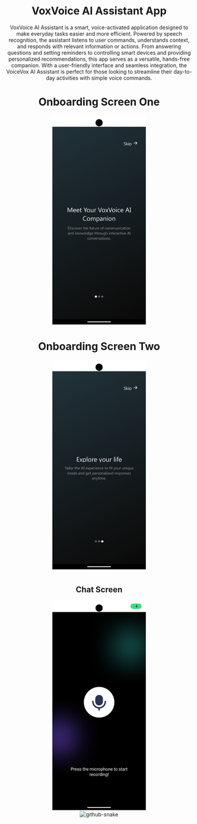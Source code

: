 <div align="center">
<h1>VoxVoice AI Assistant App</h1>
<p>
VoxVoice AI Assistant is a smart, voice-activated application designed to make everyday tasks easier and more efficient. Powered by speech recognition, the assistant listens to user commands, understands context, and responds with relevant information or actions. From answering questions and setting reminders to controlling smart devices and providing personalized recommendations, this app serves as a versatile, hands-free companion.
With a user-friendly interface and seamless integration, the VoiceVox AI Assistant is perfect for those looking to streamline their day-to-day activities with simple voice commands.
</p>

<h1></h1>
<h1></h1>
<h1>Onboarding Screen One</h1>
<img src="onboarding.png" alt="Home Banner" width="50%" />

<h1></h1>
<h1></h1>
<h1>Onboarding Screen Two</h1>
<img src="onboarding3.png" alt="Home Banner" width="50%" />

<h1></h1>
<h1></h1>
<h2>Chat Screen</h2>
<img src="micro.png" alt="signup page" width="50%" />
<div/>

<picture>
  <source media="(prefers-color-scheme: dark)" srcset="https://raw.githubusercontent.com/tobiasmeyhoefer/tobiasmeyhoefer/output/github-snake-dark.svg" />
  <source media="(prefers-color-scheme: light)" srcset="https://raw.githubusercontent.com/tobiasmeyhoefer/tobiasmeyhoefer/output/github-snake.svg" />
  <img alt="github-snake" src="https://raw.githubusercontent.com/tobiasmeyhoefer/tobiasmeyhoefer/output/github-snake.svg" />
</picture>


